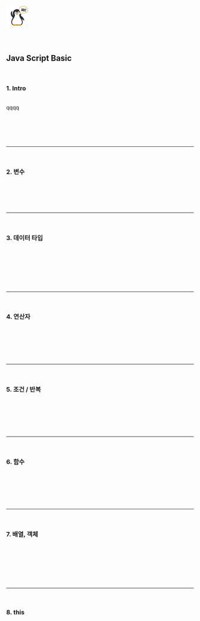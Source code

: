 ## ![펭귄](javascript_basic.assets/펭귄.png)

<br>

## Java Script Basic

<br>

### 1. Intro

<br>qqqq





<br><br><br><br>

---

<br>

### 2. 변수

<br><br><br><br>

---

<br>

### 3. 데이터 타입

<br><br><br><br><br><br>

---

<br>

### 4. 연산자

<br><br><br><br><br>

---

<br>

### 5. 조건 / 반복

<br><br><br><br><br>

---

<br>

### 6. 함수

<br><br><br><br><br>

---

<br>

### 7. 배열, 객체

<br><br><br><br><br><br>

---

<br>

### 8. this

<br><br><br><br><br><br>



